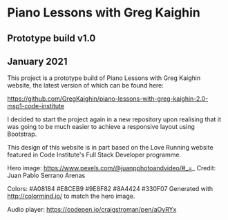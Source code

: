 # Piano Lessons with Greg Kaighin
## Prototype build v1.0
## January 2021

This project is a prototype build of Piano Lessons with Greg Kaighin website, the latest version of which can be found here:

https://github.com/GregKaighin/piano-lessons-with-greg-kaighin-2.0-msp1-code-institute

I decided to start the project again in a new repository upon realising that it was going to be much easier to achieve a responsive layout
using Bootstrap.

This design of this website is in part based on the Love Running website featured in Code Institute's Full Stack Developer programme.

Hero image: https://www.pexels.com/@juanpphotoandvideo/#_=_       Credit: Juan Pablo Serrano Arenas

Colors: #A08184 #E8CEB9 #9E8F82 #8A4424 #330F07       Generated with http://colormind.io/ to match the hero image.

Audio player: https://codepen.io/craigstroman/pen/aOyRYx